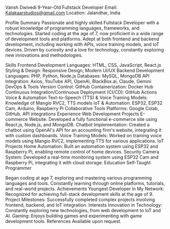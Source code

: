 Vansh Dwivedi
9-Year-Old Fullstack Developer
Email: Kalakaarstudios@gmail.com
Location: Jalandhar, India

Profile Summary
Passionate and highly skilled Fullstack Developer with a robust knowledge of programming languages, frameworks, and technologies. Started coding at the age of 7, now proficient in a wide range of development tools and platforms. Adept at both frontend and backend development, including working with APIs, voice training models, and IoT devices. Driven by curiosity and a love for technology, constantly exploring new innovations and methodologies.

Skills
Frontend Development
Languages: HTML, CSS, JavaScript, React.js
Styling & Design: Responsive Design, Modern UI/UX
Backend Development
Languages: PHP, Python, Node.js
Databases: MySQL, MongoDB
API Integration: Axios, YouTube API, OpenAI, BlackBox.ai, Claude, Gemini
DevOps & Tools
Version Control: GitHub
Containerization: Docker Hub
Continuous Integration/Continuous Deployment (CI/CD): GitHub Actions
Voice & Automation
Text-to-Speech (TTS) & Voice Training Models: Knowledge of Mangio RVC2, TTS models
IoT & Automation: ESP32, ESP32 Cam, Arduino, Raspberry Pi
Collaborative Tools
Platforms: Google Colab, GitHub, API integrations
Experience
Web Development Projects
E-commerce Website: Developed a fully functional e-commerce site using React.js, Node.js, and MongoDB.
Chatbot Implementation: Created a chatbot using OpenAI's API for an accounting firm's website, integrating it with custom dashboards.
Voice Training Models: Worked on training voice models using Mangio RVC2, implementing TTS for various applications.
IoT Projects
Home Automation: Built an automation system using ESP32 and Raspberry Pi, enabling remote control of home devices.
Security Camera System: Developed a real-time monitoring system using ESP32 Cam and Raspberry Pi, integrating it with cloud storage.
Education
Self-Taught Programmer

Began coding at age 7, exploring and mastering various programming languages and tools.
Constantly learning through online platforms, tutorials, and real-world projects.
Achievements
Youngest Developer in My Network: Recognized for achieving full-stack development skills at the age of 9.
Project Milestones: Successfully completed complex projects involving frontend, backend, and IoT integration.
Interests
Innovation in Technology: Constantly exploring new technologies, from web development to IoT and AI.
Gaming: Enjoys building games and experimenting with game development tools.
References
Available upon request.
